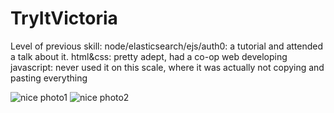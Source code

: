 # TryItVictoria

Level of previous skill:
    node/elasticsearch/ejs/auth0: a tutorial and attended a talk about it.
    html&css: pretty adept, had a co-op web developing
    javascript: never used it on this scale, where it was actually not copying and pasting everything
    
![nice photo1](http://url/to/img.png)
![nice photo2](http://url/to/img.png)
